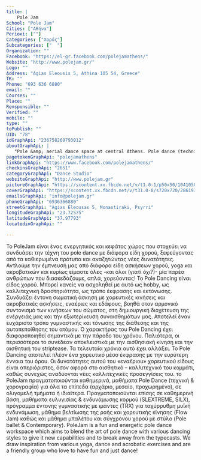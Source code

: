 ```yaml
---
title: |
    Pole Jam
School: "Pole Jam"
Cities: ["Αθήνα"]
Perioxi: [""]
Categories: ["Χορός"]
Subcategories: ["  "]
Organization: ""
Facebook: "https://el-gr.facebook.com/polejamathens/"
Website: "http://www.polejam.gr/"
Logo: ""
Address: "Agias Eleousis 5, Athina 105 54, Greece"
TK: ""
Phone: "693 636 6880"
email: ""
Courses: ""
Place: ""
Rensponsible: ""
Verified: ""
mobile: ""
type: ""
toPublish: ""
UID: "78"
idGraphApi: "236758269793012"
aboutGraphApi: | 
   "Pole &amp; aerial dance space at central Athens. Pole dance (technique/choreo) flexibility, acrobatics, aerial silks/hoop, ballet, contemporary &amp; exotic dance."
pagetokenGraphApi: "polejamathens"
linkGraphApi: "https://www.facebook.com/polejamathens/"
checkinsGraphApi: "2651"
categoryGraphApi: "Dance Studio"
websiteGraphApi: "http://www.polejam.gr"
pictureGraphApi: "https://scontent.xx.fbcdn.net/v/t1.0-1/p50x50/10410500_573824869419682_1331685880459124685_n.jpg?oh=85d43141ba92e05483b3abfb616cba51&amp;oe=5B3ACB02"
coverGraphApi: "https://scontent.xx.fbcdn.net/v/t31.0-8/s720x720/28619363_1232036170265212_5277625453279248129_o.jpg?oh=92c9155ae039ef9787789124a479965f&amp;oe=5B09261E"
emailsGraphApi: "info@polejam.gr"
phoneGraphApi: "6936366880"
streetGraphApi: "Agias Eleousas 5, Monastiraki, Psyrri"
longitudeGraphApi: "23.72575"
latitudeGraphApi: "37.97793"
locatedinGraphApi: ""

---
```


Το PoleJam είναι ένας ενεργητικός και κεφάτος χώρος που στοχεύει να συνδυάσει την τέχνη του pole dance με διάφορα είδη χορού, ξεφεύγοντας από τα καθιερωμένα πρότυπα και αναζητώντας νέες δυνατότητες. Αντλούμε την έμπνευσή μας από διάφορα είδη ασκήσεων χορού, yoga και ακροβατικών και κυρίως είμαστε όλες -και όλοι (γιατί όχι?)- μία παρέα ανθρώπων που διασκεδάζουμε, απλά, χορεύοντας! Το Pole Dancing είναι είδος χορού. Μπορεί κανείς να ασχοληθεί με αυτό ως hobby, ως καλλιτεχνική δραστηριότητα, ως τρόπο έκφρασης και εκτόνωσης. Συνδυάζει έντονη σωματική άσκηση με χορευτικές κινήσεις και ακροβατικές ασκήσεις, εναέριες και εδάφους, βοηθά στον αρμονικό συντονισμό των κινήσεων του σώματος, στη δημιουργική διοχέτευση της ενέργειάς μας και την εξωτερίκευση συναισθημάτων μας. Αποτελεί έναν ευχάριστο τρόπο γυμναστικής και τόνωσης της διάθεσης και της αυτοπεποίθησης του ατόμου. Ο χαρακτήρας του Pole Dancing έχει διαφοροποιηθεί σημαντικά με την πάροδο του χρόνου. Παλιότερα, οι περισσότεροι το συνέδεαν αποκλειστικά με την αισθησιακή κίνηση και την αισθητική του striptease. Τα τελευταία χρόνια αυτό έχει αλλάξει. Το Pole Dancing αποτελεί πλέον ένα χορευτικό μέσο έκφρασης με την ευρύτερη έννοια του όρου. Οι δυνατότητες αυτού του «εναέριου» χορευτικού είδους είναι απεριόριστες, όσον αφορά στο αισθητικό – καλλιτεχνικό του κομμάτι, καθώς συνεχώς αναδύονται νέες καλλιτεχνικές προσεγγίσεις του. το PoleJam πραγματοποιούνται καθημερινά, μαθήματα Pole Dance (τεχνική &amp; χορογραφία) για όλα τα επίπεδα (αρχάριο, μεσαίο, προχωρημένο), σε ολιγομελή τμήματα ή ιδιαίτερα. Πραγματοποιούνται επίσης σε καθημερινή βάση, μαθήματα ευλυγισίας &amp; ενδυνάμωσης κορμού (SLEXTREME, SILX), πρόγραμμα έντονης γυμναστικής με ιμάντες (TRX) για ταχύρρυθμη μυϊκή ενδυνάμωση, μάθημα βελτίωσης της ροής και χορευτικής κίνησης (Flow Jam) καθώς και μάθημα μπαλέτου και σύγχρονου χορού με στύλο (Pole ballet &amp; Contemporary). PoleJam is a fun and energetic pole dance workspace which aims to blend the art of pole dance with various dancing styles to give it new capabilities and to break away from the typecasts. We draw inspiration from various yoga, dance and acrobatic exercises and are a friendly group who love to have fun and just dance!

